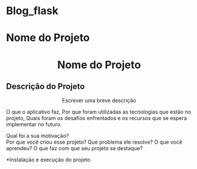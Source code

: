 # Blog_flask


# Nome do Projeto
<h1 align="center">Nome do Projeto</h1>

## Descrição do Projeto
<p align="center">Escrever uma breve descrição</p>
<p>O que o aplicativo faz,
Por que foram utilizadas as tecnologias que estão no projeto,
Quais foram os desafios enfrentados e os recursos que se espera implementar no futuro.
</p>


<!--ts-->
Qual foi a sua motivação?
<br>
Por que você criou esse projeto?
Que problema ele resolve?
O que você aprendeu?
O que faz com que seu projeto se destaque?

<!--te-->

*Instalação e execução do projeto

